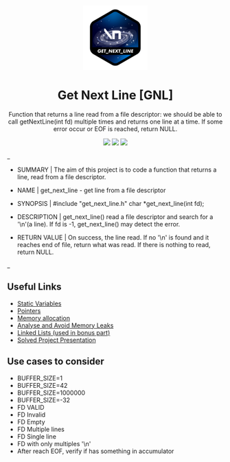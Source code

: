 <p align="center">
<img src="./gnl-logo.png" />
</p>
<h1 align="center">Get Next Line [GNL] </h1>
<p align="center">Function that returns a line read from a file descriptor: we should be
able to call getNextLine(int fd) multiple times and returns one line at a time. If some error occur or EOF is reached, return NULL.</p>
<p align="center">
<img src="https://img.shields.io/badge/Mandatory-OK-brightgreen"/>
<img src="https://img.shields.io/badge/Bonus-OK-brightgreen"/>
<img src="https://img.shields.io/badge/Final%20Score-112-blue"/>
</p>
_

- SUMMARY |
The aim of this project is to code a function that returns a line, read from a file descriptor.

- NAME |
get_next_line - get line from a file descriptor

- SYNOPSIS |
#include "get_next_line.h"
char	*get_next_line(int fd);

- DESCRIPTION |
get_next_line() read a file descriptor and search for a '\n'(a line). If fd is -1, get_next_line() may detect the error.

- RETURN VALUE |
On success, the line read. If no '\n' is found and it reaches end of file, return what was read. If there is nothing to read, return NULL.

_

<h2>Useful Links</h2>
<ul>
<li><a href="https://github.com/fegastal/42SP_get_next_line/blob/main/my-notes-about-the-project.pdf.pdf">Static Variables</a></li>
<li><a href="https://github.com/fegastal/42SP_get_next_line/blob/main/memory_CS50x_harvard.pdf">Pointers</a></li>
<li><a href="https://github.com/fegastal/42SP_get_next_line/blob/main/dynamic_allocation_sizeof.pdf">Memory allocation</a></li>
<li><a href="">Analyse and Avoid Memory Leaks</a></li>
<li><a href="">Linked Lists (used in bonus part)</a></li>
<li><a href="https://docs.google.com/presentation/d/14qBClvbDBtAzHGtXFdDfxXg1-kvE7Tq-aO5THwi3ANU/edit?usp=sharing">Solved Project Presentation</a></li>
</ul>

<h2>Use cases to consider</h2>
<ul>
<li>BUFFER_SIZE=1</li>
<li>BUFFER_SIZE=42</li>
<li>BUFFER_SIZE=1000000</li>
<li>BUFFER_SIZE=-32</li>
<li>FD VALID</li>
<li>FD Invalid</li>
<li>FD Empty</li>
<li>FD Multiple lines</li>
<li>FD Single line</li>
<li>FD with only multiples '\n'</li>
<li>After reach EOF, verify if has something in accumulator</li>
</ul>
